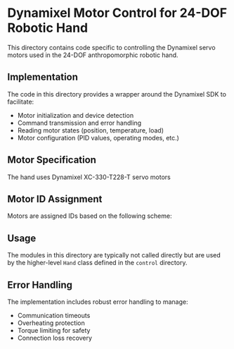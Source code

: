 ﻿# Dynamixel Motor Control for 24-DOF Robotic Hand

This directory contains code specific to controlling the Dynamixel servo motors used in the 24-DOF anthropomorphic robotic hand.

## Implementation

The code in this directory provides a wrapper around the Dynamixel SDK to facilitate:

- Motor initialization and device detection
- Command transmission and error handling
- Reading motor states (position, temperature, load)
- Motor configuration (PID values, operating modes, etc.)

## Motor Specification

The hand uses Dynamixel XC-330-T228-T servo motors

## Motor ID Assignment

Motors are assigned IDs based on the following scheme:

<!-- 1-4: Thumb (MCP, MCP_ABD, PIP, DIP)  
5-8: Index finger (MCP, MCP_ABD, PIP, DIP)  
9-12: Middle finger (MCP, MCP_ABD, PIP, DIP)  
13-16: Ring finger (MCP, MCP_ABD, PIP, DIP)  
17-20: Pinky finger (MCP, MCP_ABD, PIP, DIP)  
21-22: Wrist (horizontal, vertical)  
23-24: Abduction (thumb, pinky) -->

## Usage

The modules in this directory are typically not called directly but are used by the higher-level `Hand` class defined in the `control` directory.

## Error Handling

The implementation includes robust error handling to manage:

- Communication timeouts
- Overheating protection
- Torque limiting for safety
- Connection loss recovery

